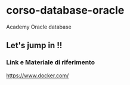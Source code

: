 # corso-database-oracle


Academy Oracle database


## Let's jump in !! 




### Link e Materiale di riferimento  

https://www.docker.com/
